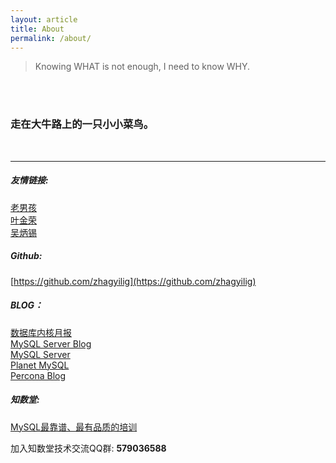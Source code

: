 ```yaml
---
layout: article
title: About
permalink: /about/
---
```


> Knowing WHAT is not enough, I need to know WHY.      

<br/> 
<br/>     

### 走在大牛路上的一只小小菜鸟。   
<br/>     

---

##### 友情链接:
[老男孩](http://oldboy.blog.51cto.com/)  
[叶金荣](http://imysql.com/)    
[吴炳锡](http://wubx.net/)     


##### Github:
[https://github.com/zhagyilig](https://github.com/zhagyilig) 


##### BLOG：
[数据库内核月报](http://mysql.taobao.org/monthly/)    
[MySQL Server Blog](http://mysqlserverteam.com/)      
[MySQL Server](https://dev.mysql.com/doc/refman/)    
[Planet MySQL](https://planet.mysql.com/zh/)    
[Percona Blog](https://www.percona.com/blog/)      

   
##### 知数堂:     
[MySQL最靠谱、最有品质的培训](http://zhishutang.com/)       

加入知数堂技术交流QQ群: **579036588**

